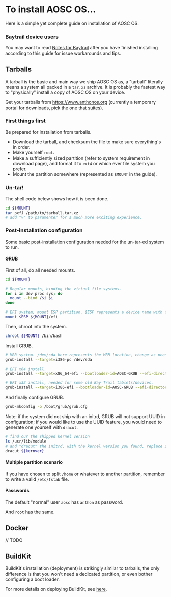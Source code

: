 # To install AOSC OS...

Here is a simple yet complete guide on installation of AOSC OS.

### Baytrail device users

You may want to read [Notes for Baytrail](https://github.com/AOSC-Dev/aosc-os/blob/master/notes-for-baytrail.md) after you have finished installing according to this guide for issue workarounds and tips.

## Tarballs

A tarball is the basic and main way we ship AOSC OS as, a "tarball" literally means a system all packed in a `tar.xz` archive. It is probably the fastest way to "physically" install a copy of AOSC OS on your device.

Get your tarballs from https://www.anthonos.org (currently a temporary portal for downloads, pick the one that suites).

### First things first

Be prepared for installation from tarballs.

- Download the tarball, and checksum the file to make sure everything's in order.
- Make yourself `root`.
- Make a sufficiently sized partition (refer to system requirement in download page), and format it to `ext4` or which ever file system you prefer.
- Mount the partition somewhere (represented as `$MOUNT` in the guide).

### Un-tar!

The shell code below shows how it is been done.

```bash
cd ${MOUNT}
tar pxfJ /path/to/tarball.tar.xz
# add "v" to paramenter for a much more exciting experience.
```

### Post-installation configuration

Some basic post-installation configuration needed for the un-tar-ed system to run.

#### GRUB

First of all, do all needed mounts.

```bash
cd ${MOUNT}

# Regular mounts, binding the virtual file systems.
for i in dev proc sys; do
  mount --bind /$i $i
done

# EFI system, mount ESP partition. $ESP represents a device name with full path.
mount $ESP ${MOUNT}/efi
```

Then, chroot into the system.

```bash
chroot ${MOUNT} /bin/bash
```

Install GRUB.

```bash
# MBR system. /dev/sda here represents the MBR location, change as needed.
grub-install --target=i386-pc /dev/sda

# EFI x64 install.
grub-install --target=x86_64-efi --bootloader-id=AOSC-GRUB --efi-directory=/efi

# EFI x32 install, needed for some old Bay Trail tablets/devices.
grub-install --target=i386-efi --bootloader-id=AOSC-GRUB --efi-directory=/efi
```

And finally configure GRUB.

```bash
grub-mkconfig -o /boot/grub/grub.cfg
```

Note: if the system did not ship with an initrd, GRUB will not support UUID in configuration; if you would like to use the UUID feature, you would need to generate one yourself with `dracut`.

```bash
# find our the shipped kernel version
ls /usr/lib/module
# and "dracut" the initrd, with the kernel version you found, replace ${kernver} with the one you found
dracut ${kernver}
```

#### Multiple partition scenario

If you have chosen to split `/home` or whatever to another partition, remember to write a valid `/etc/fstab` file.

#### Passwords

The default "normal" user `aosc` has `anthon` as password.

And `root` has the same.

## Docker

// TODO

## BuildKit

BuildKit's installation (deployment) is strikingly similar to tarballs, the only difference is that you won't need a dedicated partition, or even bother configuring a boot loader.

For more details on deploying BuildKit, see [here](https://github.com/AOSC-Dev/aosc-os-abbs/wiki/Getting-started).
